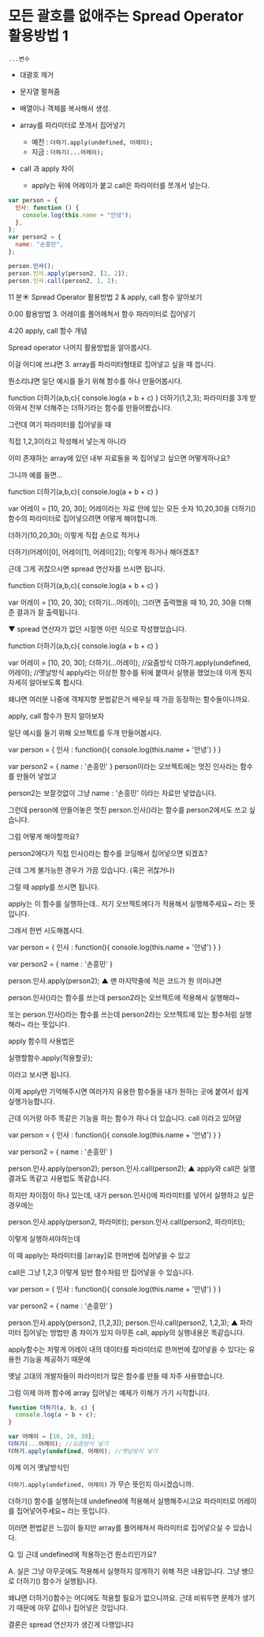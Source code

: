# 모든 괄호를 없애주는 Spread Operator 활용방법 1

`...변수`

- 대괄호 제거

- 문자열 펼쳐줌

- 배열이나 객체를 복사해서 생성.

- array를 파라미터로 쪼개서 집어넣기

  - 예전 : `더하기.apply(undefined, 어레이);`
  - 지금 : `더하기(...어레이);`

- call 과 apply 차이
  - apply는 뒤에 어레이가 붙고 call은 파라미터를 쪼개서 넣는다.

```javascript
var person = {
  인사: function () {
    console.log(this.name + "안녕");
  },
};
var person2 = {
  name: "손흥민",
};

person.인사();
person.인사.apply(person2, [1, 2]);
person.인사.call(person2, 1, 2);
```

11 분☀️
Spread Operator 활용방법 2 & apply, call 함수 알아보기

0:00 활용방법 3. 어레이를 풀어헤쳐서 함수 파라미터로 집어넣기

4:20 apply, call 함수 개념

Spread operator 나머지 활용방법을 알아봅시다.

이걸 어디에 쓰냐면 3. array를 파라미터형태로 집어넣고 싶을 때 씁니다.

뭔소리냐면 일단 예시를 들기 위해 함수를 하나 만들어봅시다.

function 더하기(a,b,c){
console.log(a + b + c)
}
더하기(1,2,3);
파라미터를 3개 받아와서 전부 더해주는 더하기라는 함수를 만들어봤습니다.

그런데 여기 파라미터를 집어넣을 때

직접 1,2,3이라고 작성해서 넣는게 아니라

이미 존재하는 array에 있던 내부 자료들을 쏙 집어넣고 싶으면 어떻게하나요?

그니까 예를 들면...

function 더하기(a,b,c){
console.log(a + b + c)
}

var 어레이 = [10, 20, 30];
어레이라는 자료 안에 있는 모든 숫자 10,20,30을 더하기() 함수의 파라미터로 집어넣으려면 어떻게 해야합니까.

더하기(10,20,30);
이렇게 직접 손으로 적거나

더하기(어레이[0], 어레이[1], 어레이[2]);
이렇게 하거나 해야겠죠?

근데 그게 귀찮으시면 spread 연산자를 쓰시면 됩니다.

function 더하기(a,b,c){
console.log(a + b + c)
}

var 어레이 = [10, 20, 30];
더하기(...어레이);
그러면 출력했을 때 10, 20, 30을 더해준 결과가 잘 출력됩니다.

▼ spread 연산자가 없던 시절엔 이런 식으로 작성했었습니다.

function 더하기(a,b,c){
console.log(a + b + c)
}

var 어레이 = [10, 20, 30];
더하기(...어레이); //요즘방식
더하기.apply(undefined, 어레이); //옛날방식
apply라는 이상한 함수를 뒤에 붙여서 실행을 했었는데 이게 뭔지 자세히 알아보도록 합시다.

왜냐면 여러분 나중에 객체지향 문법같은거 배우실 때 가끔 등장하는 함수들이니까요.

apply, call 함수가 뭔지 알아보자

일단 예시를 들기 위해 오브젝트를 두개 만들어봅시다.

var person = {
인사 : function(){
console.log(this.name + '안녕')
}
}

var person2 = {
name : '손흥민'
}
person이라는 오브젝트에는 멋진 인사라는 함수를 만들어 넣었고

person2는 보잘것없이 그냥 name : '손흥민' 이라는 자료만 넣었습니다.

그런데 person에 만들어놓은 멋진 person.인사()라는 함수를 person2에서도 쓰고 싶습니다.

그럼 어떻게 해야할까요?

person2에다가 직접 인사()라는 함수를 코딩해서 집어넣으면 되겠죠?

근데 그게 불가능한 경우가 가끔 있습니다. (혹은 귀찮거나)

그럴 때 apply를 쓰시면 됩니다.

apply는 이 함수를 실행하는데.. 저기 오브젝트에다가 적용해서 실행해주세요~ 라는 뜻입니다.

그래서 한번 시도해봅시다.

var person = {
인사 : function(){
console.log(this.name + '안녕')
}
}

var person2 = {
name : '손흥민'
}

person.인사.apply(person2);
▲ 맨 마지막줄에 적은 코드가 뭔 의미냐면

person.인사()라는 함수를 쓰는데 person2라는 오브젝트에 적용해서 실행해라~

또는 person.인사()라는 함수를 쓰는데 person2라는 오브젝트에 있는 함수처럼 실행해라~ 라는 뜻입니다.

apply 함수의 사용법은

실행할함수.apply(적용할곳);

이라고 보시면 됩니다.

이제 apply만 기억해주시면 여러가지 유용한 함수들을 내가 원하는 곳에 붙여서 쉽게 실행가능합니다.

근데 이거랑 아주 똑같은 기능을 하는 함수가 하나 더 있습니다. call 이라고 있어얌

var person = {
인사 : function(){
console.log(this.name + '안녕')
}
}

var person2 = {
name : '손흥민'
}

person.인사.apply(person2);
person.인사.call(person2);
▲ apply와 call은 실행 결과도 똑같고 사용법도 똑같습니다.

하지만 차이점이 하나 있는데, 내가 person.인사()에 파라미터를 넣어서 실행하고 싶은 경우에는

person.인사.apply(person2, 파라미터);
person.인사.call(person2, 파라미터);

이렇게 실행하셔야하는데

이 때 apply는 파라미터를 [array]로 한꺼번에 집어넣을 수 있고

call은 그냥 1,2,3 이렇게 일반 함수처럼 만 집어넣을 수 있습니다.

var person = {
인사 : function(){
console.log(this.name + '안녕')
}
}

var person2 = {
name : '손흥민'
}

person.인사.apply(person2, [1,2,3]);
person.인사.call(person2, 1,2,3);
▲ 파라미터 집어넣는 방법만 좀 차이가 있지 아무튼 call, apply의 실행내용은 똑같습니다.

apply함수는 저렇게 어레이 내의 데이터를 파라미터로 한꺼번에 집어넣을 수 있다는 유용한 기능을 제공하기 때문에

옛날 고대의 개발자들이 파라미터가 많은 함수를 만들 때 자주 사용했습니다.

그럼 이제 아까 함수에 array 집어넣는 예제가 이해가 가기 시작합니다.

```javascript
function 더하기(a, b, c) {
  console.log(a + b + c);
}

var 어레이 = [10, 20, 30];
더하기(...어레이); //요즘방식 넣기
더하기.apply(undefined, 어레이); //옛날방식 넣기
```

이제 이거 옛날방식인

`더하기.apply(undefined, 어레이)`
가 무슨 뜻인지 아시겠습니까.

더하기() 함수를 실행하는데 undefined에 적용해서 실행해주시고요 파라미터로 어레이를 집어넣어주세요~ 라는 뜻입니다.

이러면 편법같은 느낌이 들지만 array를 풀어헤쳐서 파라미터로 집어넣으실 수 있습니다.

Q. 잉 근데 undefined에 적용하는건 뭔소리인가요?

A. 실은 그냥 아무곳에도 적용해서 실행하지 않게하기 위해 적은 내용입니다. 그냥 쌩으로 더하기() 함수가 실행됩니다.

왜냐면 더하기()함수는 어디에도 적용할 필요가 없으니까요. 근데 비워두면 문제가 생기기 때문에 아무 값이나 집어넣은 것입니다.

결론은 spread 연산자가 생긴게 다행입니다
